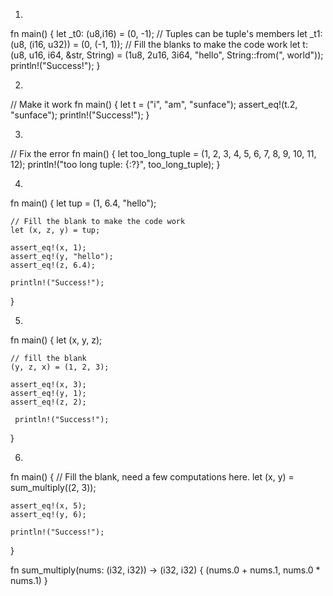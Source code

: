 1.


fn main() {
    let _t0: (u8,i16) = (0, -1);
    // Tuples can be tuple's members
    let _t1: (u8, (i16, u32)) = (0, (-1, 1));
    // Fill the blanks to make the code work
    let t: (u8, u16, i64, &str, String) = (1u8, 2u16, 3i64, "hello", String::from(", world"));
    println!("Success!");
}


2.


// Make it work
fn main() {
    let t = ("i", "am", "sunface");
    assert_eq!(t.2, "sunface");
    println!("Success!");
 }


3.

// Fix the error
fn main() {
    let too_long_tuple = (1, 2, 3, 4, 5, 6, 7, 8, 9, 10, 11, 12);
    println!("too long tuple: {:?}", too_long_tuple);
}


4.


fn main() {
    let tup = (1, 6.4, "hello");

    // Fill the blank to make the code work
    let (x, z, y) = tup;

    assert_eq!(x, 1);
    assert_eq!(y, "hello");
    assert_eq!(z, 6.4);

    println!("Success!");
}


5.


fn main() {
    let (x, y, z);

    // fill the blank
    (y, z, x) = (1, 2, 3);
    
    assert_eq!(x, 3);
    assert_eq!(y, 1);
    assert_eq!(z, 2);
    
     println!("Success!");
}


6.

fn main() {
    // Fill the blank, need a few computations here.
    let (x, y) = sum_multiply((2, 3));
 
    assert_eq!(x, 5);
    assert_eq!(y, 6);
    
    println!("Success!");
 }
 
 fn sum_multiply(nums: (i32, i32)) -> (i32, i32) {
     (nums.0 + nums.1, nums.0 * nums.1)
 }

